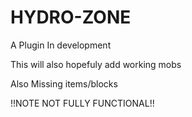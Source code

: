  # HYDRO-ZONE
A Plugin In development

This will also hopefuly add working mobs

Also Missing items/blocks

!!NOTE NOT FULLY FUNCTIONAL!!

